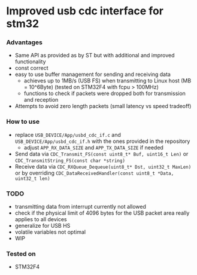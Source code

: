 # Improved usb cdc interface for stm32

### Advantages
- Same API as provided as by ST but with additional and improved functionality
- const correct
- easy to use buffer management for sending and receiving data
  - achieves up to 1MB/s (USB FS) when transmitting to Linux host (MB = 10^6Byte) (tested on STM32F4 with fcpu > 100MHz)
  - functions to check if packets were dropped both for transmission and reception
- Attempts to avoid zero length packets (small latency vs speed tradeoff)

### How to use
- replace `USB_DEVICE/App/usbd_cdc_if.c` and `USB_DEVICE/App/usbd_cdc_if.h` with the ones provided in the repository
  - adjust  `APP_RX_DATA_SIZE` and `APP_TX_DATA_SIZE` if needed
- Send data via `CDC_Transmit_FS(const uint8_t* Buf, uint16_t Len)` or `CDC_TransmitString_FS(const char *string)`
- Receive data via `CDC_RXQueue_Dequeue(uint8_t* Dst, uint32_t MaxLen)` or by overriding `CDC_DataReceivedHandler(const uint8_t *Data, uint32_t len)`

### TODO
- transmitting data from interrupt currently not allowed
- check if the physical limit of 4096 bytes for the USB packet area really applies to all devices
- generalize for USB HS
- volatile variables not optimal
- WIP

### Tested on
- STM32F4
